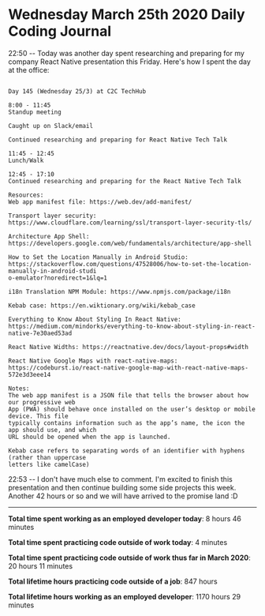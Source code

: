 # Wednesday March 25th 2020 Daily Coding Journal

22:50 -- Today was another day spent researching and preparing for my company React Native presentation this Friday. Here's how I spent the day at the office:
```

Day 145 (Wednesday 25/3) at C2C TechHub

8:00 - 11:45
Standup meeting

Caught up on Slack/email

Continued researching and preparing for React Native Tech Talk

11:45 - 12:45
Lunch/Walk

12:45 - 17:10
Continued researching and preparing for the React Native Tech Talk

Resources:
Web app manifest file: https://web.dev/add-manifest/

Transport layer security: https://www.cloudflare.com/learning/ssl/transport-layer-security-tls/

Architecture App Shell: 
https://developers.google.com/web/fundamentals/architecture/app-shell

How to Set the Location Manually in Android Studio: 
https://stackoverflow.com/questions/47528006/how-to-set-the-location-manually-in-android-studi
o-emulator?noredirect=1&lq=1

i18n Translation NPM Module: https://www.npmjs.com/package/i18n

Kebab case: https://en.wiktionary.org/wiki/kebab_case

Everything to Know About Styling In React Native: 
https://medium.com/mindorks/everything-to-know-about-styling-in-react-native-7e30aed53ad

React Native Widths: https://reactnative.dev/docs/layout-props#width

React Native Google Maps with react-native-maps: 
https://codeburst.io/react-native-google-map-with-react-native-maps-572e3d3eee14

Notes:
The web app manifest is a JSON file that tells the browser about how our progressive web 
App (PWA) should behave once installed on the user’s desktop or mobile device. This file 
typically contains information such as the app’s name, the icon the app should use, and which 
URL should be opened when the app is launched.

Kebab case refers to separating words of an identifier with hyphens (rather than uppercase
letters like camelCase)
```
22:53 -- I don't have much else to comment. I'm excited to finish this presentation and then continue building some side projects this week. Another 42 hours or so and we will have arrived to the promise land :D
___
**Total time spent working as an employed developer today**: 8 hours 46 minutes

**Total time spent practicing code outside of work today**: 4 minutes

**Total time spent practicing code outside of work thus far in March 2020**: 20 hours 11 minutes

**Total lifetime hours practicing code outside of a job**: 847 hours 

**Total lifetime hours working as an employed developer**: 1170 hours 29 minutes 